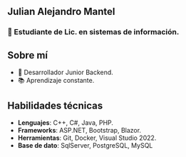 ## Julian Alejandro Mantel
### 📝 Estudiante de Lic. en sistemas de información.

## Sobre mí
- 🚀 Desarrollador Junior Backend.
- 📚 Aprendizaje constante.

## Habilidades técnicas
- **Lenguajes**: C++, C#, Java, PHP.
- **Frameworks**: ASP.NET, Bootstrap, Blazor.
- **Herramientas**: Git, Docker, Visual Studio 2022.
- **Base de dato**: SqlServer, PostgreSQL, MySQL
